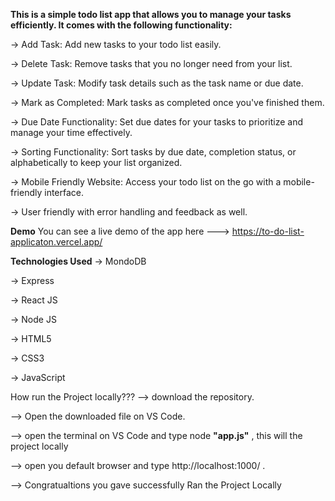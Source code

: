 


**This is a simple todo list app that allows you to manage your tasks efficiently. It comes with the following functionality:**

-> Add Task: Add new tasks to your todo list easily.

-> Delete Task: Remove tasks that you no longer need from your list.

-> Update Task: Modify task details such as the task name or due date.

-> Mark as Completed: Mark tasks as completed once you've finished them.

-> Due Date Functionality: Set due dates for your tasks to prioritize and manage your time effectively.

-> Sorting Functionality: Sort tasks by due date, completion status, or alphabetically to keep your list organized.

-> Mobile Friendly Website: Access your todo list on the go with a mobile-friendly interface.

-> User friendly with error handling and feedback as well. 

**Demo**
You can see a live demo of the app here --->  https://to-do-list-applicaton.vercel.app/

**Technologies Used**
-> MondoDB

-> Express

-> React JS

-> Node JS

-> HTML5

-> CSS3

-> JavaScript

How run the Project locally???
--> download the repository. 

--> Open the downloaded file on VS Code. 

--> open the terminal on VS Code and type node **"app.js"** , this will the project locally 

--> open you default browser and type http://localhost:1000/ .

--> Congratualtions you gave successfully Ran the Project Locally 

